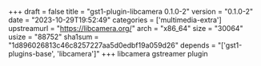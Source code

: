 +++
draft = false
title = "gst1-plugin-libcamera 0.1.0-2"
version = "0.1.0-2"
date = "2023-10-29T19:52:49"
categories = ['multimedia-extra']
upstreamurl = "https://libcamera.org/"
arch = "x86_64"
size = "30064"
usize = "88752"
sha1sum = "1d896026813c46c8257227aa5d0edbf19a059d26"
depends = "['gst1-plugins-base', 'libcamera']"
+++
libcamera gstreamer plugin